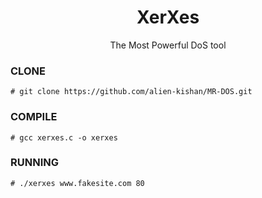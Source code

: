 <h1 align="center">XerXes</h1>
<p align="center">
  The Most Powerful DoS tool
</p>

### CLONE
```
# git clone https://github.com/alien-kishan/MR-DOS.git
```

### COMPILE
```
# gcc xerxes.c -o xerxes
```

### RUNNING
```
# ./xerxes www.fakesite.com 80
```
